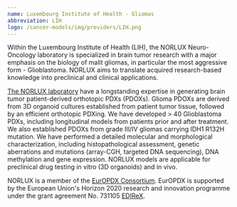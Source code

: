 ```yaml
---
name: Luxembourg Institute of Health - Gliomas
abbreviation: LIH
logo: /cancer-models/img/providers/LIH.png
---
```


Within the Luxembourg Institute of Health (LIH), the NORLUX Neuro-Oncology laboratory is specialized in brain tumor research with a major emphasis on the biology of malit gliomas, in particular the most aggressive form - Glioblastoma. NORLUX aims to translate acquired research-based knowledge into preclinical and clinical applications.

[The NORLUX laboratory](https://norlux.lih.lu) have a longstanding expertise in generating brain tumor patient-derived orthotopic PDXs (PDOXs). Glioma PDOXs are derived from 3D organoid cultures established from patient tumor tissue, followed by an efficient orthotopic PDXing. We have developed > 40 Glioblastoma PDXs, including longitudinal models from patients prior and after treatment. We also established PDOXs from grade III/IV gliomas carrying IDH1 R132H mutation. We have performed a detailed molecular and morphological characterization, including histopathological assessment, genetic aberrations and mutations (array-CGH, targeted DNA sequencing), DNA methylation and gene expression. NORLUX models are applicable for preclinical drug testing in vitro (3D organoids) and in vivo.

NORLUX is a member of the [EurOPDX Consortium](http://www.europdx.eu). EurOPDX is supported by the European Union's Horizon 2020 research and innovation programme under the grant agreement No. 731105 [EDIReX](https://cordis.europa.eu/project/rcn/212589_en.html).
